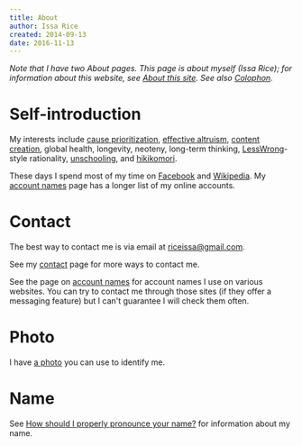 ```yaml
---
title: About
author: Issa Rice
created: 2014-09-13
date: 2016-11-13
---
```


*Note that I have two About pages. This page is about myself (Issa Rice); for information about this website, see [About this site](). See also [Colophon]().*

# Self-introduction

My interests include
[cause prioritization](https://causeprioritization.org/),
[effective altruism](),
[content creation](content-creation),
global health,
longevity,
neoteny,
long-term thinking,
[LessWrong]()-style rationality,
[unschooling](),
and [hikikomori](https://en.wikipedia.org/wiki/Hikikomori).

These days I spend most of my time on [Facebook]() and [Wikipedia]().
My [account names]() page has a longer list of my online accounts.

# Contact

The best way to contact me is via email at [riceissa@gmail.com][email].

See my [contact]() page for more ways to contact me.

See the page on [account names]() for account names I use on various websites.
You can try to contact me through those sites (if they offer a messaging
feature) but I can't guarantee I will check them often.

# Photo

I have [a photo](identification-photo.jpg) you can use to identify me.

# Name

See [How should I properly pronounce your name?]() for information about
my name.

[email]: mailto:riceissa@gmail.com
